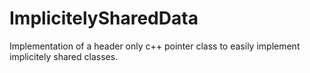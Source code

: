 # ImplicitelySharedData
Implementation of a header only c++ pointer class to easily implement implicitely shared classes.
